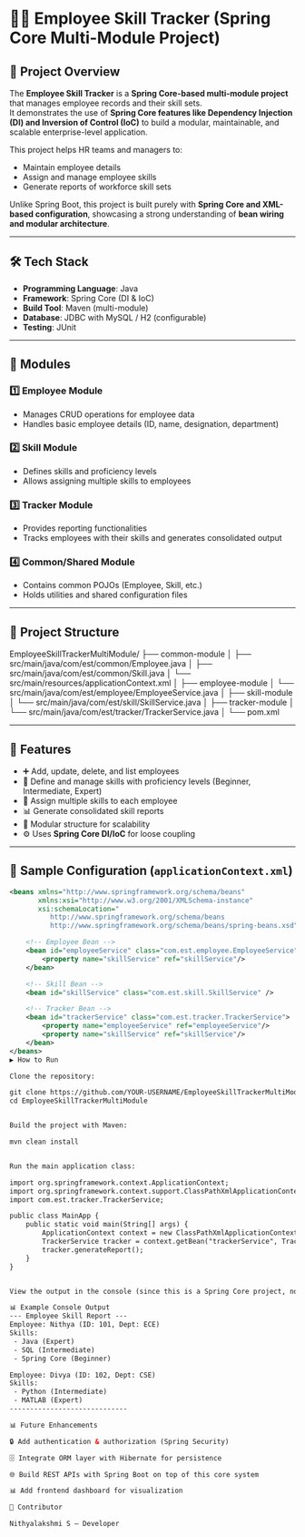 # 👩‍💻 Employee Skill Tracker (Spring Core Multi-Module Project)

## 📌 Project Overview
The **Employee Skill Tracker** is a **Spring Core-based multi-module project** that manages employee records and their skill sets.  
It demonstrates the use of **Spring Core features like Dependency Injection (DI) and Inversion of Control (IoC)** to build a modular, maintainable, and scalable enterprise-level application.  

This project helps HR teams and managers to:
- Maintain employee details  
- Assign and manage employee skills  
- Generate reports of workforce skill sets  

Unlike Spring Boot, this project is built purely with **Spring Core and XML-based configuration**, showcasing a strong understanding of **bean wiring and modular architecture**.

---

## 🛠 Tech Stack
- **Programming Language**: Java  
- **Framework**: Spring Core (DI & IoC)  
- **Build Tool**: Maven (multi-module)  
- **Database**: JDBC with MySQL / H2 (configurable)  
- **Testing**: JUnit  

---

## 📂 Modules
### 1️⃣ Employee Module
- Manages CRUD operations for employee data  
- Handles basic employee details (ID, name, designation, department)  

### 2️⃣ Skill Module
- Defines skills and proficiency levels  
- Allows assigning multiple skills to employees  

### 3️⃣ Tracker Module
- Provides reporting functionalities  
- Tracks employees with their skills and generates consolidated output  

### 4️⃣ Common/Shared Module
- Contains common POJOs (Employee, Skill, etc.)  
- Holds utilities and shared configuration files  

---

## 📂 Project Structure
EmployeeSkillTrackerMultiModule/
├── common-module
│ ├── src/main/java/com/est/common/Employee.java
│ ├── src/main/java/com/est/common/Skill.java
│ └── src/main/resources/applicationContext.xml
│
├── employee-module
│ └── src/main/java/com/est/employee/EmployeeService.java
│
├── skill-module
│ └── src/main/java/com/est/skill/SkillService.java
│
├── tracker-module
│ └── src/main/java/com/est/tracker/TrackerService.java
│
└── pom.xml

---

## 🚀 Features
- ➕ Add, update, delete, and list employees  
- 📑 Define and manage skills with proficiency levels (Beginner, Intermediate, Expert)  
- 🔗 Assign multiple skills to each employee  
- 📊 Generate consolidated skill reports  
- 🧩 Modular structure for scalability  
- ⚙️ Uses **Spring Core DI/IoC** for loose coupling  

---

## 📝 Sample Configuration (`applicationContext.xml`)
```xml
<beans xmlns="http://www.springframework.org/schema/beans"
       xmlns:xsi="http://www.w3.org/2001/XMLSchema-instance"
       xsi:schemaLocation="
          http://www.springframework.org/schema/beans
          http://www.springframework.org/schema/beans/spring-beans.xsd">

    <!-- Employee Bean -->
    <bean id="employeeService" class="com.est.employee.EmployeeService">
        <property name="skillService" ref="skillService"/>
    </bean>

    <!-- Skill Bean -->
    <bean id="skillService" class="com.est.skill.SkillService" />

    <!-- Tracker Bean -->
    <bean id="trackerService" class="com.est.tracker.TrackerService">
        <property name="employeeService" ref="employeeService"/>
        <property name="skillService" ref="skillService"/>
    </bean>
</beans>
▶️ How to Run

Clone the repository:

git clone https://github.com/YOUR-USERNAME/EmployeeSkillTrackerMultiModule.git
cd EmployeeSkillTrackerMultiModule


Build the project with Maven:

mvn clean install


Run the main application class:

import org.springframework.context.ApplicationContext;
import org.springframework.context.support.ClassPathXmlApplicationContext;
import com.est.tracker.TrackerService;

public class MainApp {
    public static void main(String[] args) {
        ApplicationContext context = new ClassPathXmlApplicationContext("applicationContext.xml");
        TrackerService tracker = context.getBean("trackerService", TrackerService.class);
        tracker.generateReport();
    }
}


View the output in the console (since this is a Spring Core project, not a web app).

📊 Example Console Output
--- Employee Skill Report ---
Employee: Nithya (ID: 101, Dept: ECE)
Skills:
 - Java (Expert)
 - SQL (Intermediate)
 - Spring Core (Beginner)

Employee: Divya (ID: 102, Dept: CSE)
Skills:
 - Python (Intermediate)
 - MATLAB (Expert)
-----------------------------

📊 Future Enhancements

🔒 Add authentication & authorization (Spring Security)

🗄️ Integrate ORM layer with Hibernate for persistence

🌐 Build REST APIs with Spring Boot on top of this core system

📊 Add frontend dashboard for visualization

🤝 Contributor

Nithyalakshmi S – Developer

